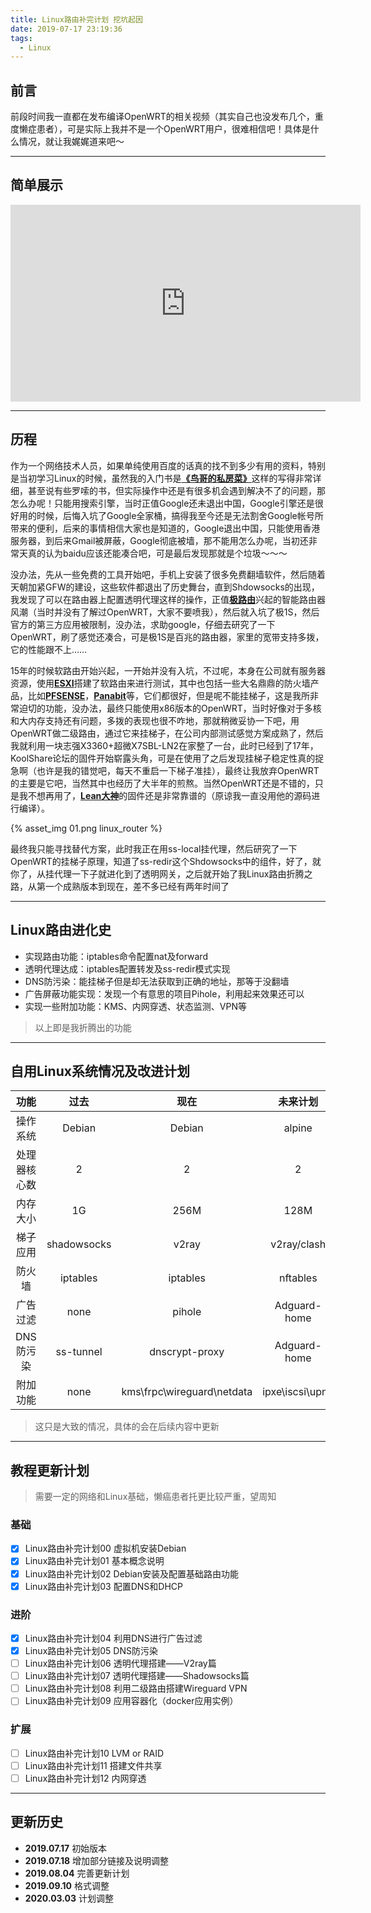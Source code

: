 ```yaml
---
title: Linux路由补完计划 挖坑起因
date: 2019-07-17 23:19:36
tags:
  - Linux
---
```


## 前言

前段时间我一直都在发布编译OpenWRT的相关视频（其实自己也没发布几个，重度懒症患者），可是实际上我并不是一个OpenWRT用户，很难相信吧！具体是什么情况，就让我娓娓道来吧～

---

<!-- more -->

## 简单展示

<iframe width="560" height="315" src="https://www.youtube.com/embed/01FVI6bnCcU" frameborder="0" allow="accelerometer; autoplay; encrypted-media; gyroscope; picture-in-picture" allowfullscreen></iframe>

---

## 历程

作为一个网络技术人员，如果单纯使用百度的话真的找不到多少有用的资料，特别是当初学习Linux的时候，虽然我的入门书是[**《鸟哥的私房菜》**](http://linux.vbird.org/linux_basic/)这样的写得非常详细，甚至说有些罗嗦的书，但实际操作中还是有很多机会遇到解决不了的问题，那怎么办呢！只能用搜索引擎，当时正值Google还未退出中国，Google引擎还是很好用的时候，后悔入坑了Google全家桶，搞得我至今还是无法割舍Google帐号所带来的便利，后来的事情相信大家也是知道的，Google退出中国，只能使用香港服务器，到后来Gmail被屏蔽，Google彻底被墙，那不能用怎么办呢，当初还非常天真的认为baidu应该还能凑合吧，可是最后发现那就是个垃圾～～～

没办法，先从一些免费的工具开始吧，手机上安装了很多免费翻墙软件，然后随着天朝加紧GFW的建设，这些软件都退出了历史舞台，直到Shdowsocks的出现，我发现了可以在路由器上配置透明代理这样的操作，正值[**极路由**](https://zh.wikipedia.org/wiki/%E6%9E%81%E8%B7%AF%E7%94%B1)兴起的智能路由器风潮（当时并没有了解过OpenWRT，大家不要喷我），然后就入坑了极1S，然后官方的第三方应用被限制，没办法，求助google，仔细去研究了一下OpenWRT，刷了感觉还凑合，可是极1S是百兆的路由器，家里的宽带支持多拨，它的性能跟不上……

15年的时候软路由开始兴起，一开始并没有入坑，不过呢，本身在公司就有服务器资源，使用[**ESXI**](https://en.wikipedia.org/wiki/VMware_ESXi)搭建了软路由来进行测试，其中也包括一些大名鼎鼎的防火墙产品，比如[**PFSENSE**](https://www.pfsense.org/)，[**Panabit**](http://www.panabit.com/)等，它们都很好，但是呢不能挂梯子，这是我所非常迫切的功能，没办法，最终只能使用x86版本的OpenWRT，当时好像对于多核和大内存支持还有问题，多拨的表现也很不咋地，那就稍微妥协一下吧，用OpenWRT做二级路由，通过它来挂梯子，在公司内部测试感觉方案成熟了，然后我就利用一块志强X3360+超微X7SBL-LN2在家整了一台，此时已经到了17年，KoolShare论坛的固件开始崭露头角，可是在使用了之后发现挂梯子稳定性真的捉急啊（也许是我的错觉吧，每天不重启一下梯子准挂），最终让我放弃OpenWRT的主要是它吧，当然其中也经历了大半年的煎熬。当然OpenWRT还是不错的，只是我不想再用了，[**Lean大神**](https://github.com/coolsnowwolf/lede)的固件还是非常靠谱的（原谅我一直没用他的源码进行编译）。

{% asset_img 01.png linux_router %}

最终我只能寻找替代方案，此时我正在用ss-local挂代理，然后研究了一下OpenWRT的挂梯子原理，知道了ss-redir这个Shdowsocks中的组件，好了，就你了，从挂代理一下子就进化到了透明网关，之后就开始了我Linux路由折腾之路，从第一个成熟版本到现在，差不多已经有两年时间了

---

## Linux路由进化史

* 实现路由功能：iptables命令配置nat及forward
* 透明代理达成：iptables配置转发及ss-redir模式实现
* DNS防污染：能挂梯子但是却无法获取到正确的地址，那等于没翻墙
* 广告屏蔽功能实现：发现一个有意思的项目Pihole，利用起来效果还可以
* 实现一些附加功能：KMS、内网穿透、状态监测、VPN等

> 以上即是我折腾出的功能

---

## 自用Linux系统情况及改进计划

| 功能 | 过去 | 现在 | 未来计划 |
| :------: | :------: | :------: | :------: |
| 操作系统 | Debian | Debian | alpine |
| 处理器核心数 | 2 | 2 | 2 |
| 内存大小 | 1G | 256M | 128M |
| 梯子应用 | shadowsocks | v2ray | v2ray/clash |
| 防火墙 | iptables | iptables | nftables |
| 广告过滤 | none | pihole | Adguard-home |
| DNS防污染 | ss-tunnel | dnscrypt-proxy | Adguard-home |
| 附加功能 | none | kms\frpc\wireguard\netdata | ipxe\iscsi\upnp |

> 这只是大致的情况，具体的会在后续内容中更新

---

## 教程更新计划

> 需要一定的网络和Linux基础，懒癌患者托更比较严重，望周知

### 基础

* [x] Linux路由补完计划00 虚拟机安装Debian
* [x] Linux路由补完计划01 基本概念说明
* [x] Linux路由补完计划02 Debian安装及配置基础路由功能
* [x] Linux路由补完计划03 配置DNS和DHCP

### 进阶

* [x] Linux路由补完计划04 利用DNS进行广告过滤
* [x] Linux路由补完计划05 DNS防污染
* [ ] Linux路由补完计划06 透明代理搭建——V2ray篇
* [ ] Linux路由补完计划07 透明代理搭建——Shadowsocks篇
* [ ] Linux路由补完计划08 利用二级路由搭建Wireguard VPN
* [ ] Linux路由补完计划09 应用容器化（docker应用实例）

### 扩展

* [ ] Linux路由补完计划10 LVM or RAID
* [ ] Linux路由补完计划11 搭建文件共享
* [ ] Linux路由补完计划12 内网穿透

---

## 更新历史

* **2019.07.17** 初始版本
* **2019.07.18** 增加部分链接及说明调整
* **2019.08.04** 完善更新计划
* **2019.09.10** 格式调整
* **2020.03.03** 计划调整
